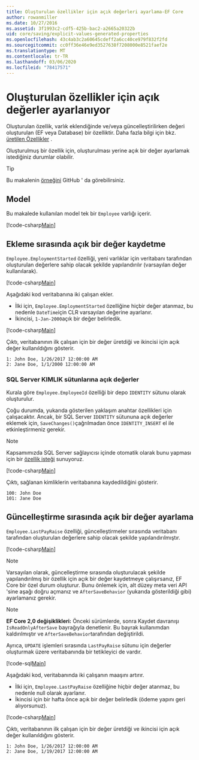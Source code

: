 ```yaml
---
title: Oluşturulan özellikler için açık değerleri ayarlama-EF Core
author: rowanmiller
ms.date: 10/27/2016
ms.assetid: 3f1993c2-cdf5-425b-bac2-a2665a20322b
uid: core/saving/explicit-values-generated-properties
ms.openlocfilehash: 43c4ab3c2a60645cdeff2a6cc40ce979f832f2fd
ms.sourcegitcommit: cc0ff36e46e9ed3527638f7208000e8521faef2e
ms.translationtype: MT
ms.contentlocale: tr-TR
ms.lasthandoff: 03/06/2020
ms.locfileid: "78417571"
---
```

# <a name="setting-explicit-values-for-generated-properties"></a>Oluşturulan özellikler için açık değerler ayarlanıyor

Oluşturulan özellik, varlık eklendiğinde ve/veya güncelleştirilirken değeri oluşturulan (EF veya Database) bir özelliktir. Daha fazla bilgi için bkz. [üretilen Özellikler](../modeling/generated-properties.md) .

Oluşturulmuş bir özellik için, oluşturulması yerine açık bir değer ayarlamak istediğiniz durumlar olabilir.

> [!TIP]  
> Bu makalenin [örneğini](https://github.com/dotnet/EntityFramework.Docs/tree/master/samples/core/Saving/ExplicitValuesGenerateProperties/) GitHub ' da görebilirsiniz.

## <a name="the-model"></a>Model

Bu makalede kullanılan model tek bir `Employee` varlığı içerir.

[!code-csharp[Main](../../../samples/core/Saving/ExplicitValuesGenerateProperties/Employee.cs#Sample)]

## <a name="saving-an-explicit-value-during-add"></a>Ekleme sırasında açık bir değer kaydetme

`Employee.EmploymentStarted` özelliği, yeni varlıklar için veritabanı tarafından oluşturulan değerlere sahip olacak şekilde yapılandırılır (varsayılan değer kullanılarak).

[!code-csharp[Main](../../../samples/core/Saving/ExplicitValuesGenerateProperties/EmployeeContext.cs#EmploymentStarted)]

Aşağıdaki kod veritabanına iki çalışan ekler.

* İlki için, `Employee.EmploymentStarted` özelliğine hiçbir değer atanmaz, bu nedenle `DateTime`için CLR varsayılan değerine ayarlanır.
* İkincisi, `1-Jan-2000`açık bir değer belirledik.

[!code-csharp[Main](../../../samples/core/Saving/ExplicitValuesGenerateProperties/Sample.cs#EmploymentStarted)]

Çıktı, veritabanının ilk çalışan için bir değer üretdiği ve ikincisi için açık değer kullanıldığını gösterir.

``` Console
1: John Doe, 1/26/2017 12:00:00 AM
2: Jane Doe, 1/1/2000 12:00:00 AM
```

### <a name="explicit-values-into-sql-server-identity-columns"></a>SQL Server KIMLIK sütunlarına açık değerler

Kurala göre `Employee.EmployeeId` özelliği bir depo `IDENTITY` sütunu olarak oluşturulur.

Çoğu durumda, yukarıda gösterilen yaklaşım anahtar özellikleri için çalışacaktır. Ancak, bir SQL Server `IDENTITY` sütununa açık değerler eklemek için, `SaveChanges()`çağrılmadan önce `IDENTITY_INSERT` el ile etkinleştirmeniz gerekir.

> [!NOTE]  
> Kapsamımızda SQL Server sağlayıcısı içinde otomatik olarak bunu yapması için bir [özellik isteği](https://github.com/aspnet/EntityFramework/issues/703) sunuyoruz.

[!code-csharp[Main](../../../samples/core/Saving/ExplicitValuesGenerateProperties/Sample.cs#EmployeeId)]

Çıktı, sağlanan kimliklerin veritabanına kaydedildiğini gösterir.

``` Console
100: John Doe
101: Jane Doe
```

## <a name="setting-an-explicit-value-during-update"></a>Güncelleştirme sırasında açık bir değer ayarlama

`Employee.LastPayRaise` özelliği, güncelleştirmeler sırasında veritabanı tarafından oluşturulan değerlere sahip olacak şekilde yapılandırılmıştır.

[!code-csharp[Main](../../../samples/core/Saving/ExplicitValuesGenerateProperties/EmployeeContext.cs#LastPayRaise)]

> [!NOTE]  
> Varsayılan olarak, güncelleştirme sırasında oluşturulacak şekilde yapılandırılmış bir özellik için açık bir değer kaydetmeye çalışırsanız, EF Core bir özel durum oluşturur. Bunu önlemek için, alt düzey meta veri API 'sine aşağı doğru açmanız ve `AfterSaveBehavior` (yukarıda gösterildiği gibi) ayarlamanız gerekir.

> [!NOTE]  
> **EF Core 2,0 değişiklikleri:** Önceki sürümlerde, sonra Kaydet davranışı `IsReadOnlyAfterSave` bayrağıyla denetlenir. Bu bayrak kullanımdan kaldırılmıştır ve `AfterSaveBehavior`tarafından değiştirildi.

Ayrıca, `UPDATE` işlemleri sırasında `LastPayRaise` sütunu için değerler oluşturmak üzere veritabanında bir tetikleyici de vardır.

[!code-sql[Main](../../../samples/core/Saving/ExplicitValuesGenerateProperties/employee_UPDATE.sql)]

Aşağıdaki kod, veritabanında iki çalışanın maaşını artırır.

* İlki için, `Employee.LastPayRaise` özelliğine hiçbir değer atanmaz, bu nedenle null olarak ayarlanır.
* İkincisi için bir hafta önce açık bir değer belirledik (ödeme yapını geri alıyorsunuz).

[!code-csharp[Main](../../../samples/core/Saving/ExplicitValuesGenerateProperties/Sample.cs#LastPayRaise)]

Çıktı, veritabanının ilk çalışan için bir değer üretdiği ve ikincisi için açık değer kullanıldığını gösterir.

``` Console
1: John Doe, 1/26/2017 12:00:00 AM
2: Jane Doe, 1/19/2017 12:00:00 AM
```
